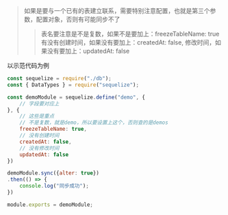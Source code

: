 > 如果是要与一个已有的表建立联系，需要特别注意配置，也就是第三个参数，配置对象，否则有可能同步不了
>> 表名要注意是不是复数，如果不是要加上：freezeTableName: true
>> 有没有创建时间，如果没有要加上：createdAt: false,
>> 修改时间，如果没有要加上：updatedAt: false


以示范代码为例
```js
const sequelize = require("./db");
const { DataTypes } = require("sequelize");

const demoModule = sequelize.define("demo", {
    // 字段要对应上
}, {
    // 这些是重点
    // 不是复数，就是demo，所以要设置上这个，否则查的是demos
    freezeTableName: true,
    // 没有创建时间
    createdAt: false,
    // 没有修改时间
    updatedAt: false
})

demoModule.sync({alter: true})
.then(() => {
    console.log("同步成功");
})

module.exports = demoModule;
```